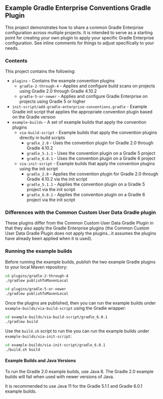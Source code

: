 ## Example Gradle Enterprise Conventions Gradle Plugin

This project demonstrates how to share a common Gradle Enterprise configuration across multiple projects. It is intended to serve as a starting point for creating your own plugin to apply your specific Gradle Enterprise configuration. See inline comments for things to adjust specifically to your needs.

### Contents

This project contains the following:

  * `plugins` - Contains the example convention plugins
    * `gradle-2-through-4` - Applies and configure build scans on projects using Gradle 2.0 through Gradle 4.10.2
    * `gradle-5-or-newer` - Applies and configure Gradle Enterprise on projects using Gradle 5 or higher
  * `init-script/add-gradle-enterprise-conventions.gradle` - Example Gradle init script that applies the appropriate convention plugin based on the Gradle version
  * `example-builds` - A set of example builds that apply the convention plugins
    * `via-build-script` - Example builds that apply the convention plugins directly in build scripts
      * `gradle_2.0` - Uses the convention plugin for Gradle 2.0 through Gradle 4.10.2
      * `gradle_5.1.1` - Uses the convention plugin on a Gradle 5 project
      * `gradle_6.0.1` - Uses the convention plugin on a Gradle 6 project
    * `via-init-script` - Example builds that apply the convention plugins using the init script
      * `gradle_2.0` - Applies the convention plugin for Gradle 2.0 through Gradle 4.10.2 via the init script
      * `gradle_5.1.1` - Applies the convention plugin on a Gradle 5 project via the init script
      * `gradle_6.0.1` - Applies the convention plugin on a Gradle 6 project via the init script

### Differences with the Common Custom User Data Gradle plugin
These plugins differ from the Common Custom User Data Gradle Plugin in that they also apply the Gradle Enterprise plugins (the Common Custom User Data Gradle Plugin does not apply the plugins...it assumes the plugins have already been applied when it is used).

### Running the example builds

Before running the example builds, publish the two example Gradle plugins to your local Maven repository:

```bash
cd plugins/gradle-2-through-4
./gradlew publishToMavenLocal

cd plugins/gradle-5-or-newer
./gradlew publishToMavenLocal
```

Once the plugins are published, then you can run the example builds under `example-builds/via-build-script` using the Gradle wrapper:

```bash
cd example-builds/via-build-script/gradle_6.0.1
./gradlew build
```

Use the `build.sh` script to run the you can run the example builds under `example-builds/via-init-script`:

```bash
cd example-builds/via-init-script/gradle_6.0.1
./build.sh build
```

#### Example Builds and Java Versions

To run the Gradle 2.0 example builds, use Java 8. The Gradle 2.0 example builds will fail when used with newer versions of Java.

It is recommended to use Java 11 for the Gradle 5.1.1 and Gradle 6.0.1 example builds.


